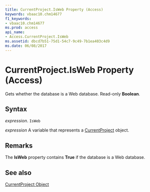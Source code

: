```yaml
---
title: CurrentProject.IsWeb Property (Access)
keywords: vbaac10.chm14677
f1_keywords:
- vbaac10.chm14677
ms.prod: access
api_name:
- Access.CurrentProject.IsWeb
ms.assetid: dbcd7b51-75d1-54c7-9c49-7b1ea403c4d9
ms.date: 06/08/2017
---
```



# CurrentProject.IsWeb Property (Access)

Gets whether the database is a Web database. Read-only  **Boolean**.


## Syntax

 _expression_. `IsWeb`

 _expression_ A variable that represents a [CurrentProject](Access.CurrentProject.md) object.


## Remarks

The  **IsWeb** property contains **True** if the database is a Web database.


## See also


[CurrentProject Object](Access.CurrentProject.md)

